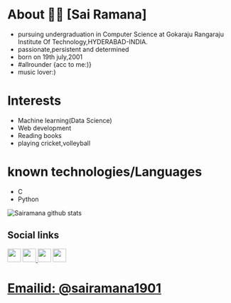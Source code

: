 # About 👋👋 [Sai Ramana]
* pursuing undergraduation in Computer Science at Gokaraju Rangaraju Institute Of Technology,HYDERABAD-INDIA. 
* passionate,persistent and determined
* born on 19th july,2001
* #allrounder {acc to me:)}
* music lover:)

# Interests
* Machine learning(Data Science)
* Web development
* Reading books
* playing cricket,volleyball

# known technologies/Languages 
* C
* Python

![Sairamana github stats](https://github-readme-stats.vercel.app/api?username=sairamana1901)
## Social links
<a href="https://github.com/sairamana"><img src="https://github.com/favicon.ico" padding="35" width="30" height="30" ></a>     <a href="https://www.instagram.com/sai_ramana19/"> <img src="https://image.flaticon.com/icons/svg/733/733614.svg" width="30" height="30"> <a href="https://www.facebook.com/ragipani.sairamana/"></a> <img src="https://www.flaticon.com/svg/static/icons/svg/1384/1384005.svg" width="30" height="30"></a>  <a href="https://www.linkedin.com/in/ragipani-sai-ramana-a98a821a0/"><img src="https://www.flaticon.com/svg/static/icons/svg/1384/1384014.svg" padding="35" width="30" height="30" >


# Emailid: @sairamana1901
 
